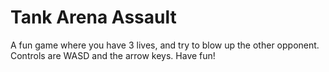 # Tank Arena Assault
 A fun game where you have 3 lives, and try to blow up the other opponent. Controls are WASD and the arrow keys. Have fun!
